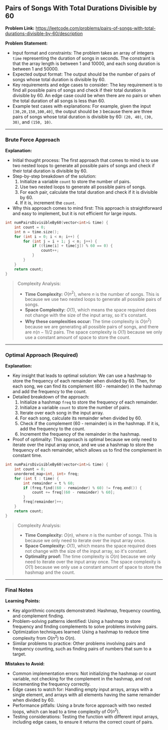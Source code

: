 ## Pairs of Songs With Total Durations Divisible by 60

**Problem Link:** https://leetcode.com/problems/pairs-of-songs-with-total-durations-divisible-by-60/description

**Problem Statement:**
- Input format and constraints: The problem takes an array of integers `time` representing the duration of songs in seconds. The constraint is that the array length is between 1 and 10000, and each song duration is between 1 and 50000.
- Expected output format: The output should be the number of pairs of songs whose total duration is divisible by 60.
- Key requirements and edge cases to consider: The key requirement is to find all possible pairs of songs and check if their total duration is divisible by 60. An edge case could be when there are no pairs or when the total duration of all songs is less than 60.
- Example test cases with explanations: For example, given the input `[30,20,150,100,40]`, the output should be `3` because there are three pairs of songs whose total duration is divisible by 60: `(20, 40)`, `(30, 30)`, and `(150, 10)`.

---

### Brute Force Approach

**Explanation:**
- Initial thought process: The first approach that comes to mind is to use two nested loops to generate all possible pairs of songs and check if their total duration is divisible by 60.
- Step-by-step breakdown of the solution:
  1. Initialize a variable `count` to store the number of pairs.
  2. Use two nested loops to generate all possible pairs of songs.
  3. For each pair, calculate the total duration and check if it is divisible by 60.
  4. If it is, increment the `count`.
- Why this approach comes to mind first: This approach is straightforward and easy to implement, but it is not efficient for large inputs.

```cpp
int numPairsDivisibleBy60(vector<int>& time) {
    int count = 0;
    int n = time.size();
    for (int i = 0; i < n; i++) {
        for (int j = i + 1; j < n; j++) {
            if ((time[i] + time[j]) % 60 == 0) {
                count++;
            }
        }
    }
    return count;
}
```

> Complexity Analysis:
> - **Time Complexity:** $O(n^2)$, where $n$ is the number of songs. This is because we use two nested loops to generate all possible pairs of songs.
> - **Space Complexity:** $O(1)$, which means the space required does not change with the size of the input array, so it's constant.
> - **Why these complexities occur:** The time complexity is $O(n^2)$ because we are generating all possible pairs of songs, and there are $n(n-1)/2$ pairs. The space complexity is $O(1)$ because we only use a constant amount of space to store the count.

---

### Optimal Approach (Required)

**Explanation:**
- Key insight that leads to optimal solution: We can use a hashmap to store the frequency of each remainder when divided by 60. Then, for each song, we can find its complement (60 - remainder) in the hashmap and add the frequency to the count.
- Detailed breakdown of the approach:
  1. Initialize a hashmap `freq` to store the frequency of each remainder.
  2. Initialize a variable `count` to store the number of pairs.
  3. Iterate over each song in the input array.
  4. For each song, calculate its remainder when divided by 60.
  5. Check if the complement (60 - remainder) is in the hashmap. If it is, add the frequency to the count.
  6. Increment the frequency of the remainder in the hashmap.
- Proof of optimality: This approach is optimal because we only need to iterate over the input array once, and we use a hashmap to store the frequency of each remainder, which allows us to find the complement in constant time.

```cpp
int numPairsDivisibleBy60(vector<int>& time) {
    int count = 0;
    unordered_map<int, int> freq;
    for (int t : time) {
        int remainder = t % 60;
        if (freq.find((60 - remainder) % 60) != freq.end()) {
            count += freq[(60 - remainder) % 60];
        }
        freq[remainder]++;
    }
    return count;
}
```

> Complexity Analysis:
> - **Time Complexity:** $O(n)$, where $n$ is the number of songs. This is because we only need to iterate over the input array once.
> - **Space Complexity:** $O(1)$, which means the space required does not change with the size of the input array, so it's constant.
> - **Optimality proof:** The time complexity is $O(n)$ because we only need to iterate over the input array once. The space complexity is $O(1)$ because we only use a constant amount of space to store the hashmap and the count.

---

### Final Notes

**Learning Points:**
- Key algorithmic concepts demonstrated: Hashmap, frequency counting, and complement finding.
- Problem-solving patterns identified: Using a hashmap to store frequency and finding complements to solve problems involving pairs.
- Optimization techniques learned: Using a hashmap to reduce time complexity from $O(n^2)$ to $O(n)$.
- Similar problems to practice: Other problems involving pairs and frequency counting, such as finding pairs of numbers that sum to a target.

**Mistakes to Avoid:**
- Common implementation errors: Not initializing the hashmap or count variable, not checking for the complement in the hashmap, and not incrementing the frequency correctly.
- Edge cases to watch for: Handling empty input arrays, arrays with a single element, and arrays with all elements having the same remainder when divided by 60.
- Performance pitfalls: Using a brute force approach with two nested loops, which can lead to a time complexity of $O(n^2)$.
- Testing considerations: Testing the function with different input arrays, including edge cases, to ensure it returns the correct count of pairs.